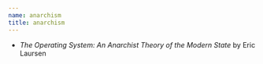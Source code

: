 ```yaml
---
name: anarchism
title: anarchism
---
```


- _The Operating System: An Anarchist Theory of the Modern State_ by Eric Laursen